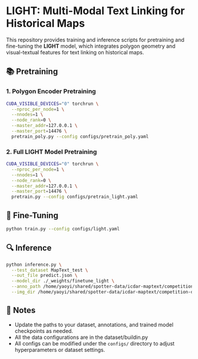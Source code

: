 # LIGHT: Multi-Modal Text Linking for Historical Maps
This repository provides training and inference scripts for pretraining and fine-tuning the **LIGHT** model, which integrates polygon geometry and visual-textual features for text linking on historical maps.

## 📚 Pretraining

### 1. Polygon Encoder Pretraining

```bash
CUDA_VISIBLE_DEVICES="0" torchrun \
  --nproc_per_node=1 \
  --nnodes=1 \
  --node_rank=0 \
  --master_addr=127.0.0.1 \
  --master_port=14476 \
  pretrain_poly.py --config configs/pretrain_poly.yaml
```

### 2. Full LIGHT Model Pretraining

```bash
CUDA_VISIBLE_DEVICES="0" torchrun \
  --nproc_per_node=1 \
  --nnodes=1 \
  --node_rank=0 \
  --master_addr=127.0.0.1 \
  --master_port=14476 \
  pretrain.py --config configs/pretrain_light.yaml
```

## 🔧 Fine-Tuning

```bash
python train.py --config configs/light.yaml
```

## 🔍 Inference

```bash
python inference.py \
  --test_dataset MapText_test \
  --out_file predict.json \
  --model_dir ./_weights/finetune_light \
  --anno_path /home/yaoyi/shared/spotter-data/icdar-maptext/competition-data/icdar24-test-png-annotations.json \
  --img_dir /home/yaoyi/shared/spotter-data/icdar-maptext/competition-data/icdar24-test-png/test_images/
```

## 📁 Notes

- Update the paths to your dataset, annotations, and trained model checkpoints as needed.
- All the data configurations are in the dataset/buildin.py
- All configs can be modified under the `configs/` directory to adjust hyperparameters or dataset settings.
